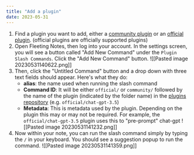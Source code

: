 ```yaml
---
title: "Add a plugin"
date: 2023-05-31
---
```

1. Find a plugin you want to add, either a [community plugin](https://github.com/fleetingnotes/fleeting-notes-plugins/tree/main/plugins/community) or an [official plugin](https://github.com/fleetingnotes/fleeting-notes-plugins/tree/main/plugins/official). (official plugins are officially supported plugins)
2. Open Fleeting Notes, then log into your account. In the settings screen, you will see a button called "Add New Command" under the `Plugin Slash Commands`. Click the "Add New Command" button.
![[Pasted image 20230531140622.png]]
3. Then, click the "Untitled Command" button and a drop down with three text fields should appear. Here's what they do:
	- **alias**: the name used when running the slash command
	- **Command ID**: It will be either `official/` or `community/` followed by the name of the plugin (indicated by the folder name) in the [plugins repository](https://github.com/fleetingnotes/fleeting-notes-plugins/tree/main/plugins/official) (e.g. `official/chat-gpt-3.5`)
	- **Metadata**: This is metadata used by the plugin. Depending on the plugin this may or may not be required. For example, the `official/chat-gpt-3.5` plugin uses this to "pre-prompt" chat-gpt
![[Pasted image 20230531141232.png]]
4. Now within your note, you can run the slash command simply by typing the `/` in your keyboard. You should see a suggestion popup to run the command.
![[Pasted image 20230531141359.png]]